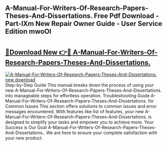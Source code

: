 ## A-Manual-For-Writers-Of-Research-Papers-Theses-And-Dissertations. Free Pdf Download - Part-lXm New Repair Owner Guide - User Service Edition mwoOl

# <h2><a href="http://bc22238.oget.top/?id=A-Manual-For-Writers-Of-Research-Papers-Theses-And-Dissertations.">🔗Download New 👉🔴 A-Manual-For-Writers-Of-Research-Papers-Theses-And-Dissertations.</a></h2>

[![A-Manual-For-Writers-Of-Research-Papers-Theses-And-Dissertations. new download](https://i.imgur.com/5g1atiW.png)](http://bc22238.oget.top/?id=A-Manual-For-Writers-Of-Research-Papers-Theses-And-Dissertations.)
Step-by-Step Guide This manual breaks down the process of using your new A-Manual-For-Writers-Of-Research-Papers-Theses-And-Dissertations. into manageable steps for effortless operation. Troubleshooting Guide A-Manual-For-Writers-Of-Research-Papers-Theses-And-Dissertations. for Common Issues This section offers solutions to common issues and error messages encountered. With features like list of features, your new A-Manual-For-Writers-Of-Research-Papers-Theses-And-Dissertations. is designed to simplify your tasks and empower you to achieve more. Your Success is Our Goal A-Manual-For-Writers-Of-Research-Papers-Theses-And-Dissertations.. We are here to ensure your complete satisfaction with your new product.
